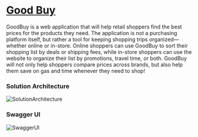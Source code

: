 # [Good Buy](https://main.d1ch79678kx2mg.amplifyapp.com/)

GoodBuy is a web application that will help retail shoppers find the best prices for the products they need.
The application is not a purchasing platform itself, but rather a tool for keeping shopping trips organized—whether
online or in-store. Online shoppers can use GoodBuy to sort their shopping list by deals or shipping fees,
while in-store shoppers can use the website to organize their list by promotions, travel time, or both.
GoodBuy will not only help shoppers compare prices across brands, but also help them save on gas and time
whenever they need to shop!

### Solution Architecture
![SolutionArchitecture](https://user-images.githubusercontent.com/64171964/226515014-b4b7cdc6-50fe-40db-9cc9-cb75d1161a04.png)

### Swagger UI
![SwaggerUI](https://user-images.githubusercontent.com/64171964/229841043-9d904e73-054a-45c2-9798-3e97b0bf6992.png)